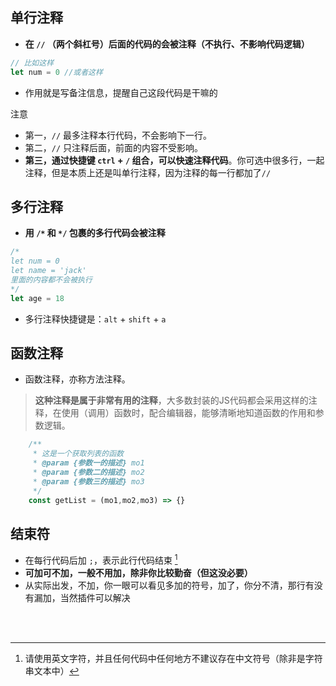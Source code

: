 ## 单行注释

- **在 `//` （两个斜杠号）后面的代码的会被注释（不执行、不影响代码逻辑）**

```javascript
// 比如这样
let num = 0 //或者这样
```

- 作用就是写备注信息，提醒自己这段代码是干嘛的


<Badge type='danger'>注意</Badge>

- 第一，`//` 最多注释本行代码，不会影响下一行。
- 第二，`//` 只注释后面，前面的内容不受影响。
- **第三，通过快捷键 `ctrl` + `/` 组合，可以快速注释代码**。你可选中很多行，一起注释，但是本质上还是叫单行注释，因为注释的每一行都加了`//`

## 多行注释

- **用 `/*` 和 `*/` 包裹的多行代码会被注释**

```javascript
/*
let num = 0
let name = 'jack'
里面的内容都不会被执行
*/
let age = 18
```
- 多行注释快捷键是：`alt` + `shift` + `a`

## 函数注释

- 函数注释，亦称方法注释。

> **这种注释是属于非常有用的注释**，大多数封装的JS代码都会采用这样的注释，在使用（调用）函数时，配合编辑器，能够清晰地知道函数的作用和参数逻辑。

```javascript
    /**
     * 这是一个获取列表的函数
     * @param {参数一的描述} mo1 
     * @param {参数二的描述} mo2 
     * @param {参数三的描述} mo3 
     */
    const getList = (mo1,mo2,mo3) => {}

```

## 结束符

- 在每行代码后加 `;`，表示此行代码结束 [^q1]  
- **可加可不加，一般不用加，除非你比较勤奋（但这没必要）**
- 从实际出发，不加，你一眼可以看见多加的符号，加了，你分不清，那行有没有漏加，当然插件可以解决

<br/>

<br/>

[^q1]: 请使用英文字符，并且任何代码中任何地方不建议存在中文符号（除非是字符串文本中）
